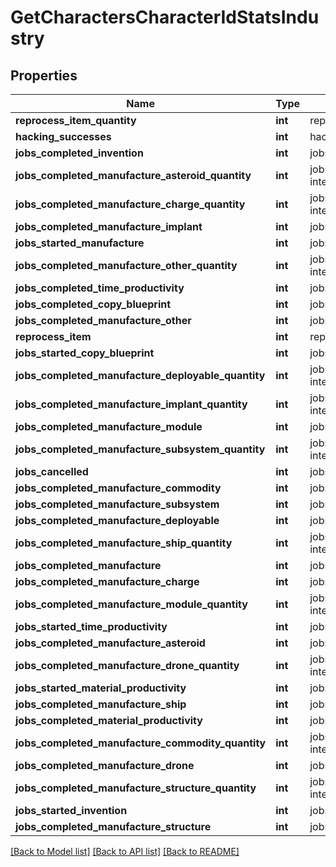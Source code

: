 # GetCharactersCharacterIdStatsIndustry

## Properties
Name | Type | Description | Notes
------------ | ------------- | ------------- | -------------
**reprocess_item_quantity** | **int** | reprocess_item_quantity integer | [optional] 
**hacking_successes** | **int** | hacking_successes integer | [optional] 
**jobs_completed_invention** | **int** | jobs_completed_invention integer | [optional] 
**jobs_completed_manufacture_asteroid_quantity** | **int** | jobs_completed_manufacture_asteroid_quantity integer | [optional] 
**jobs_completed_manufacture_charge_quantity** | **int** | jobs_completed_manufacture_charge_quantity integer | [optional] 
**jobs_completed_manufacture_implant** | **int** | jobs_completed_manufacture_implant integer | [optional] 
**jobs_started_manufacture** | **int** | jobs_started_manufacture integer | [optional] 
**jobs_completed_manufacture_other_quantity** | **int** | jobs_completed_manufacture_other_quantity integer | [optional] 
**jobs_completed_time_productivity** | **int** | jobs_completed_time_productivity integer | [optional] 
**jobs_completed_copy_blueprint** | **int** | jobs_completed_copy_blueprint integer | [optional] 
**jobs_completed_manufacture_other** | **int** | jobs_completed_manufacture_other integer | [optional] 
**reprocess_item** | **int** | reprocess_item integer | [optional] 
**jobs_started_copy_blueprint** | **int** | jobs_started_copy_blueprint integer | [optional] 
**jobs_completed_manufacture_deployable_quantity** | **int** | jobs_completed_manufacture_deployable_quantity integer | [optional] 
**jobs_completed_manufacture_implant_quantity** | **int** | jobs_completed_manufacture_implant_quantity integer | [optional] 
**jobs_completed_manufacture_module** | **int** | jobs_completed_manufacture_module integer | [optional] 
**jobs_completed_manufacture_subsystem_quantity** | **int** | jobs_completed_manufacture_subsystem_quantity integer | [optional] 
**jobs_cancelled** | **int** | jobs_cancelled integer | [optional] 
**jobs_completed_manufacture_commodity** | **int** | jobs_completed_manufacture_commodity integer | [optional] 
**jobs_completed_manufacture_subsystem** | **int** | jobs_completed_manufacture_subsystem integer | [optional] 
**jobs_completed_manufacture_deployable** | **int** | jobs_completed_manufacture_deployable integer | [optional] 
**jobs_completed_manufacture_ship_quantity** | **int** | jobs_completed_manufacture_ship_quantity integer | [optional] 
**jobs_completed_manufacture** | **int** | jobs_completed_manufacture integer | [optional] 
**jobs_completed_manufacture_charge** | **int** | jobs_completed_manufacture_charge integer | [optional] 
**jobs_completed_manufacture_module_quantity** | **int** | jobs_completed_manufacture_module_quantity integer | [optional] 
**jobs_started_time_productivity** | **int** | jobs_started_time_productivity integer | [optional] 
**jobs_completed_manufacture_asteroid** | **int** | jobs_completed_manufacture_asteroid integer | [optional] 
**jobs_completed_manufacture_drone_quantity** | **int** | jobs_completed_manufacture_drone_quantity integer | [optional] 
**jobs_started_material_productivity** | **int** | jobs_started_material_productivity integer | [optional] 
**jobs_completed_manufacture_ship** | **int** | jobs_completed_manufacture_ship integer | [optional] 
**jobs_completed_material_productivity** | **int** | jobs_completed_material_productivity integer | [optional] 
**jobs_completed_manufacture_commodity_quantity** | **int** | jobs_completed_manufacture_commodity_quantity integer | [optional] 
**jobs_completed_manufacture_drone** | **int** | jobs_completed_manufacture_drone integer | [optional] 
**jobs_completed_manufacture_structure_quantity** | **int** | jobs_completed_manufacture_structure_quantity integer | [optional] 
**jobs_started_invention** | **int** | jobs_started_invention integer | [optional] 
**jobs_completed_manufacture_structure** | **int** | jobs_completed_manufacture_structure integer | [optional] 

[[Back to Model list]](../README.md#documentation-for-models) [[Back to API list]](../README.md#documentation-for-api-endpoints) [[Back to README]](../README.md)


